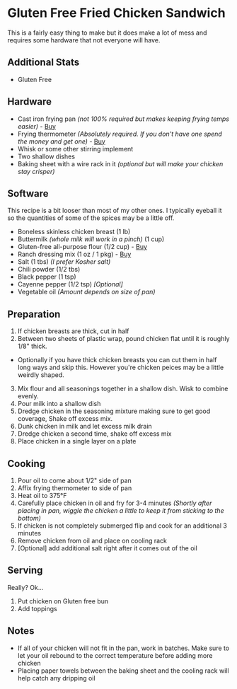 # Gluten Free Fried Chicken Sandwich
This is a fairly easy thing to make but it does make a lot of mess and requires some hardware that not everyone will have.

## Additional Stats
* Gluten Free

## Hardware
* Cast iron frying pan _(not 100% required but makes keeping frying temps easier)_ - [Buy](http://amzn.to/1TMyxwy)
* Frying thermometer _(Absolutely required. If you don't have one spend the money and get one)_ - [Buy](http://amzn.to/1SxJ1NP)
* Whisk or some other stirring implement
* Two shallow dishes
* Baking sheet with a wire rack in it _(optional but will make your chicken stay crisper)_

## Software
This recipe is a bit looser than most of my other ones.  I typically eyeball it so the quantities of some of the spices may be a little off.
* Boneless skinless chicken breast (1 lb)
* Buttermilk _(whole milk will work in a pinch)_ (1 cup)
* Gluten-free all-purpose flour (1/2 cup) - [Buy](http://amzn.to/1Mgd0Ku)
* Ranch dressing mix (1 oz / 1 pkg) - [Buy](http://amzn.to/1HEW1yt)
* Salt (1 tbs) _(I prefer Kosher salt)_
* Chili powder (1/2 tbs)
* Black pepper (1 tsp)
* Cayenne pepper (1/2 tsp) _[Optional]_
* Vegetable oil _(Amount depends on size of pan)_

## Preparation
1. If chicken breasts are thick, cut in half
2. Between two sheets of plastic wrap, pound chicken flat until it is roughly 1/8" thick.
  * Optionally if you have thick chicken breasts you can cut them in half long ways and skip this.  However you're chicken peices may be a little weirdly shaped.
3. Mix flour and all seasonings together in a shallow dish.  Wisk to combine evenly.
4. Pour milk into a shallow dish
5. Dredge chicken in the seasoning mixture making sure to get good coverage, Shake off excess mix.
6. Dunk chicken in milk and let excess milk drain
7. Dredge chicken a second time, shake off excess mix
8. Place chicken in a single layer on a plate

## Cooking
1. Pour oil to come about 1/2" side of pan
2. Affix frying thermometer to side of pan
3. Heat oil to 375°F
4. Carefully place chicken in oil and fry for 3-4 minutes _(Shortly after placing in pan, wiggle the chicken a little to keep it from sticking to the bottom)_
5. If chicken is not completely submerged flip and cook for an additional 3 minutes
6. Remove chicken from oil and place on cooling rack
7. [Optional] add additional salt right after it comes out of the oil

## Serving
Really? Ok...

1. Put chicken on Gluten free bun
2. Add toppings

## Notes
* If all of your chicken will not fit in the pan, work in batches.  Make sure to let your oil rebound to the correct temperature before adding more chicken
* Placing paper towels between the baking sheet and the cooling rack will help catch any dripping oil